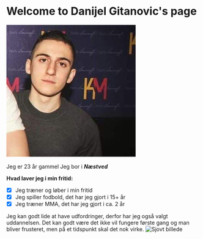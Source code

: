 # Welcome to Danijel Gitanovic's page

![Billede af mig](https://github.com/Dani025a/dani025a.github.io/blob/master/119059298_338142757236150_3244669145506153466_n.jpg?raw=true)

Jeg er 23 år gammel
Jeg bor i **_Næstved_**


**Hvad laver jeg i min fritid:**
- [x]  Jeg træner og løber i min fritid
- [x]  Jeg spiller fodbold, det har jeg gjort i 15+ år
- [x]  Jeg træner MMA, det har jeg gjort i ca. 2 år

Jeg kan godt lide at have udfordringer, derfor har jeg også valgt uddannelsen. Det kan godt være det ikke vil fungere første gang og man bliver frusteret, men på et tidspunkt skal det nok virke.
![Sjovt billede](https://ctl.s6img.com/society6/img/Np5CEAaNPCxCKuJvvKAgCox6-vU/w_700/prints/~artwork/s6-original-art-uploads/society6/uploads/misc/9c0e1b6a9aae436db412db1ea84f1e00/~~/i-love-programming-funny-programmer-edition-prints.jpg)
